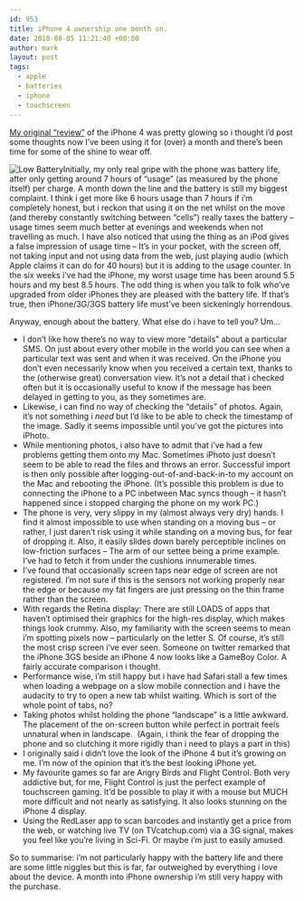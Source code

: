 ```yaml
---
id: 953
title: iPhone 4 ownership one month on.
date: 2010-08-05 11:21:40 +00:00
author: mark
layout: post
tags:
  - apple
  - batteries
  - iphone
  - touchscreen
---
```

[My original &#8220;review&#8221;](http://www.sallonoroff.co.uk/blog/2010/07/my-first-iphone/) of the iPhone 4 was pretty glowing so i thought i&#8217;d post some thoughts now I&#8217;ve been using it for (over) a month and there&#8217;s been time for some of the shine to wear off.

<img class="alignright size-full wp-image-981" title="iphonelowbattery" src="/images/fromwp/2010/08/iphonelowbattery.jpg" alt="Low Battery" width="173" height="202" srcset="/images/fromwp/2010/08/iphonelowbattery.jpg 300w, /images/fromwp/2010/08/iphonelowbattery-257x300.jpg 257w" sizes="(max-width: 173px) 100vw, 173px" />Initially, my only real gripe with the phone was battery life, after only getting around 7 hours of &#8220;usage&#8221; (as measured by the phone itself) per charge. A month down the line and the battery is still my biggest complaint. I think i get more like 6 hours usage than 7 hours if i&#8217;m completely honest, but i reckon that using it on the net whilst on the move (and thereby constantly switching between &#8220;cells&#8221;) really taxes the battery &#8211; usage times seem much better at evenings and weekends when not travelling as much. I have also noticed that using the thing as an iPod gives a false impression of usage time &#8211; It&#8217;s in your pocket, with the screen off, not taking input and not using data from the web, just playing audio (which Apple claims it can do for 40 hours) but it is adding to the usage counter. In the six weeks i&#8217;ve had the iPhone, my worst usage time has been around 5.5 hours and my best 8.5 hours. The odd thing is when you talk to folk who&#8217;ve upgraded from older iPhones they are pleased with the battery life. If that&#8217;s true, then iPhone/3G/3GS battery life must&#8217;ve been sickeningly horrendous.

Anyway, enough about the battery. What else do i have to tell you? Um&#8230;

  * I don&#8217;t like how there&#8217;s no way to view more &#8220;details&#8221; about a particular SMS. On just about every other mobile in the world you can see when a particular text was sent and when it was received. On the iPhone you don&#8217;t even necessarily know when you received a certain text, thanks to the (otherwise great) conversation view. It&#8217;s not a detail that i checked often but it is occasionally useful to know if the message has been delayed in getting to you, as they sometimes are.
  * Likewise, i can find no way of checking the &#8220;details&#8221; of photos. Again, it&#8217;s not something i _need_ but I&#8217;d like to be able to check the timestamp of the image. Sadly it seems impossible until you&#8217;ve got the pictures into iPhoto.
  * While mentioning photos, i also have to admit that i&#8217;ve had a few problems getting them onto my Mac. Sometimes iPhoto just doesn&#8217;t seem to be able to read the files and throws an error. Successful import is then only possible after logging-out-of-and-back-in-to my account on the Mac and rebooting the iPhone. (It&#8217;s possible this problem is due to connecting the iPhone to a PC inbetween Mac syncs though &#8211; it hasn&#8217;t happened since i stopped charging the phone on my work PC.)
  * The phone is very, very slippy in my (almost always very dry) hands. I find it almost impossible to use when standing on a moving bus &#8211; or rather, I just daren&#8217;t risk using it while standing on a moving bus, for fear of dropping it. Also, it easily slides down barely perceptible inclines on low-friction surfaces &#8211; The arm of our settee being a prime example. I&#8217;ve had to fetch it from under the cushions innumerable times.
  * I&#8217;ve found that occasionally screen taps near edge of screen are not registered. I&#8217;m not sure if this is the sensors not working properly near the edge or because my fat fingers are just pressing on the thin frame rather than the screen.
  * With regards the Retina display: There are still LOADS of apps that haven&#8217;t optimised their graphics for the high-res display, which makes things look crummy. Also, my familiarity with the screen seems to mean i&#8217;m spotting pixels now &#8211; particularly on the letter S. Of course, it&#8217;s still the most crisp screen i&#8217;ve ever seen. Someone on twitter remarked that the iPhone 3GS beside an iPhone 4 now looks like a GameBoy Color. A fairly accurate comparison i thought.
  * Performance wise, i&#8217;m still happy but i have had Safari stall a few times when loading a webpage on a slow mobile connection and i have the audacity to try to open a new tab whilst waiting. Which is sort of the whole point of tabs, no?
  * Taking photos whilst holding the phone &#8220;landscape&#8221; is a little awkward. The placement of the on-screen button while perfect in portrait feels unnatural when in landscape.  (Again, i think the fear of dropping the phone and so clutching it more rigidly than i need to plays a part in this)
  * I originally said i didn&#8217;t love the look of the iPhone 4 but it&#8217;s growing on me. I&#8217;m now of the opinion that it&#8217;s the best looking iPhone yet.
  * My favourite games so far are Angry Birds and Flight Control. Both very addictive but, for me, Flight Control is just the perfect example of touchscreen gaming. It&#8217;d be possible to play it with a mouse but MUCH more difficult and not nearly as satisfying. It also looks stunning on the iPhone 4 display.
  * Using the RedLaser app to scan barcodes and instantly get a price from the web, or watching live TV (on TVcatchup.com) via a 3G signal, makes you feel like you&#8217;re living in Sci-Fi. Or maybe i&#8217;m just to easily amused.

So to summarise: i&#8217;m not particularly happy with the battery life and there are some little niggles but this is far, far outweighed by everything i love about the device. A month into iPhone ownership i&#8217;m still very happy with the purchase.